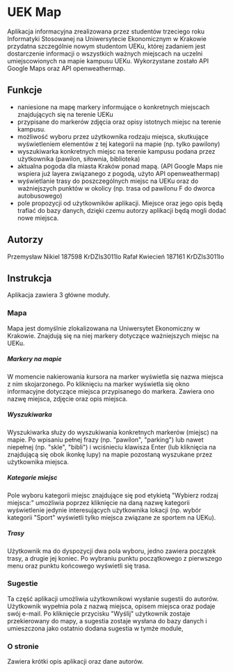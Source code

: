 # UEK Map

Aplikacja informacyjna zrealizowana przez studentów trzeciego roku Informatyki Stosowanej na Uniwersytecie Ekonomicznym w Krakowie przydatna szczególnie nowym studentom UEKu, której zadaniem jest dostarczenie informacji o wszystkich ważnych miejscach na uczelni umiejscowionych na mapie kampusu UEKu. Wykorzystane zostało API Google Maps oraz API openweathermap.

## Funkcje

- naniesione na mapę markery informujące o konkretnych miejscach znajdujących się na terenie UEKu
- przypisane do markerów zdjęcia oraz opisy istotnych miejsc na terenie kampusu. 
- możliwość wyboru przez użytkownika rodzaju miejsca, skutkujące wyświetleniem elementów z tej kategorii na mapie (np. tylko pawilony)
- wyszukiwarka konkretnych miejsc na terenie kampusu podana przez użytkownika (pawilon, siłownia, biblioteka)
- aktualna pogoda dla miasta Kraków ponad mapą. (API Google Maps nie wspiera już layera związanego z pogodą, użyto API openweathermap)
- wyświetlanie trasy do poszczególnych miejsc na UEKu oraz do ważniejszych punktów w okolicy (np. trasa od pawilonu F do dworca autobusowego)
- pole propozycji od użytkowników aplikacji. Miejsce oraz jego opis będą trafiać do bazy danych, dzięki czemu autorzy aplikacji będą mogli dodać nowe miejsca. 

## Autorzy 

Przemysław Nikiel 187598 KrDZIs3011Io
Rafał Kwiecień 187161 KrDZIs3011Io

## Instrukcja

Aplikacja zawiera 3 główne moduły.

### Mapa

Mapa jest domyślnie zlokalizowana na Uniwersytet Ekonomiczny w Krakowie. Znajdują się na niej markery dotyczące ważniejszych miejsc na UEKu.

##### Markery na mapie
W momencie nakierowania kursora na marker wyświetla się nazwa miejsca z nim skojarzonego. Po kliknięciu na marker wyświetla się okno informacyjne dotyczące miejsca przypisanego do markera. Zawiera ono nazwę miejsca, zdjęcie oraz opis miejsca.
##### Wyszukiwarka
Wyszukiwarka służy do wyszukiwania konkretnych markerów (miejsc) na mapie. Po wpisaniu pełnej frazy (np. "pawilon", "parking") lub nawet niepełnej (np. "skle", "bibli") i wciśnieciu klawisza Enter (lub kliknięcia na znajdującą się obok ikonkę lupy) na mapie pozostaną wyszukane przez użytkownika miejsca.
##### Kategorie miejsc
Pole wyboru kategorii miejsc znajdujące się pod etykietą "Wybierz rodzaj miejsca:" umożliwia poprzez kliknięcie na daną nazwę kategorii 
wyświetlenie jedynie interesujących użytkownika lokacji (np. wybór kategorii "Sport" wyświetli tylko miejsca związane ze sportem na UEKu).
##### Trasy
Użytkownik ma do dyspozycji dwa pola wyboru, jedno zawiera początek trasy, a drugie jej koniec. Po wybraniu punktu początkowego z pierwszego menu oraz punktu końcowego wyświetli się trasa.

### Sugestie

Ta część aplikacji umożliwia użytkownikowi wysłanie sugestii do autorów. 
Użytkownik wypełnia pola z nazwą miejsca, opisem miejsca oraz podaje swój e-mail. Po kliknięcie przycisku "Wyślij" użytkownik zostaje przekierowany do mapy, a sugestia zostaje wysłana do bazy danych i umieszczona jako ostatnio dodana sugestia w tymże module,  

### O stronie

Zawiera krótki opis aplikacji oraz dane autorów.

